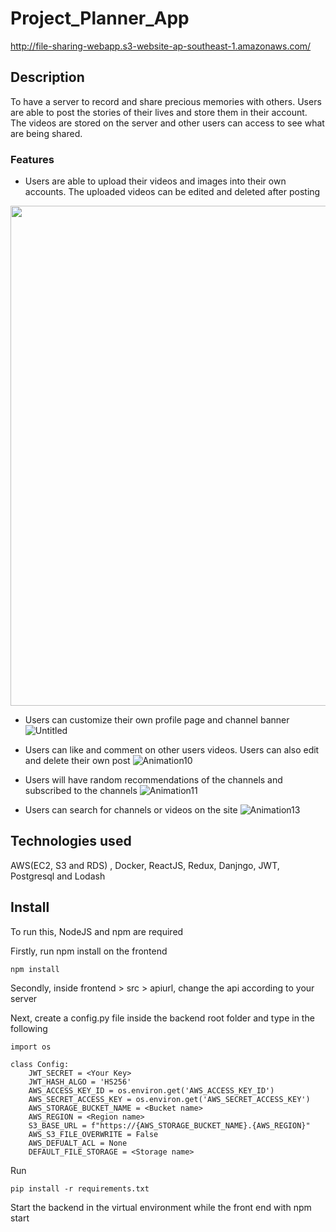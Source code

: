 # Project_Planner_App

http://file-sharing-webapp.s3-website-ap-southeast-1.amazonaws.com/

## Description

To have a server to record and share precious memories with others. Users are able to post the stories of their lives and store them in their account. The videos are stored on the server and other users can access to see what are being shared.

### Features

- Users are able to upload their videos and images into their own accounts. The uploaded videos can be edited and deleted after posting
<img src="https://media.giphy.com/media/EErCCKnRoD0rk5PxcE/giphy.gif" width="800px">

- Users can customize their own profile page and channel banner
![Untitled](https://user-images.githubusercontent.com/78722564/118407821-038f7080-b6b5-11eb-813e-0a8808f03e83.png)

- Users can like and comment on other users videos. Users can also edit and delete their own post
![Animation10](https://user-images.githubusercontent.com/78722564/118406852-5b77a880-b6b0-11eb-8cc1-74a22321e7e4.gif)

- Users will have random recommendations of the channels and subscribed to the channels
![Animation11](https://user-images.githubusercontent.com/78722564/118406914-bc06e580-b6b0-11eb-83aa-8a15769d5160.gif)

- Users can search for channels or videos on the site
![Animation13](https://user-images.githubusercontent.com/78722564/118406942-db9e0e00-b6b0-11eb-99c1-bf9aa9fc36a9.gif)

## Technologies used

AWS(EC2, S3 and RDS) , Docker, ReactJS, Redux, Danjngo, JWT, Postgresql and Lodash

## Install

To run this, NodeJS and npm are required

Firstly, run npm install on the frontend

```
npm install
```

Secondly, inside frontend > src > apiurl, change the api according to your server

Next, create a config.py file inside the backend root folder and type in the following

```
import os

class Config:
    JWT_SECRET = <Your Key>
    JWT_HASH_ALGO = 'HS256'
    AWS_ACCESS_KEY_ID = os.environ.get('AWS_ACCESS_KEY_ID')
    AWS_SECRET_ACCESS_KEY = os.environ.get('AWS_SECRET_ACCESS_KEY')
    AWS_STORAGE_BUCKET_NAME = <Bucket name>
    AWS_REGION = <Region name>
    S3_BASE_URL = f"https://{AWS_STORAGE_BUCKET_NAME}.{AWS_REGION}"
    AWS_S3_FILE_OVERWRITE = False
    AWS_DEFUALT_ACL = None
    DEFAULT_FILE_STORAGE = <Storage name>
```

Run

```
pip install -r requirements.txt
```

Start the backend in the virtual environment while the front end with npm start
